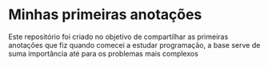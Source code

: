 # Minhas primeiras anotações
Este repositório foi criado no objetivo de compartilhar as primeiras anotações que fiz quando comecei a estudar programação, a base serve de suma importância até para os problemas mais complexos
